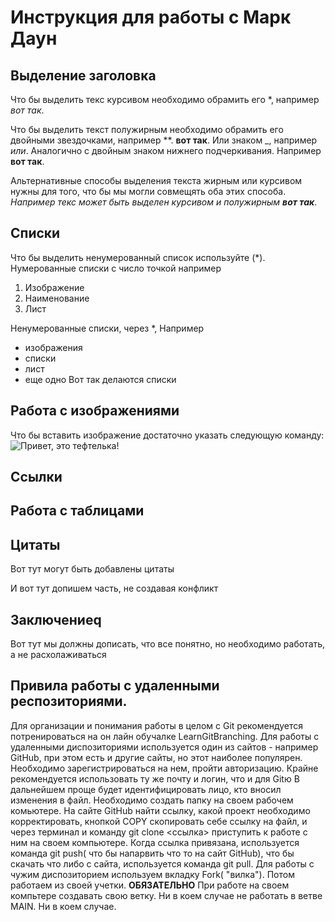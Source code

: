 # Инструкция для работы с Марк Даун

## Выделение заголовка
 
 Что бы выделить текс курсивом необходимо обрамить его *, например *вот так*.
  
  Что бы выделить текст полужирным необходимо обрамить его двойными звездочками, например **. **вот так**.
 Или знаком _, например _или_. Аналогично с двойным знаком нижнего подчеркивания. Например __вот так__. 
  
  Альтернативные способы выделения текста жирным или курсивом нужны для того, что бы мы могли совмещять оба этих способа.
   _Например текс может быть выделен курсивом и полужирным **вот так**_. 
  
## Списки
 Что бы выделить ненумерованный список используйте (*).
 Нумерованные списки с число точкой 
 например
 1. Изображение
 2. Наименование
 3. Лист

 Ненумерованные списки, через *, Например
 * изображения
 * списки
 * лист
 * еще одно
 Вот так делаются списки

## Работа с изображениями
 
 Что бы вставить изображение достаточно указать следующую команду:
 ![Привет, это тефтелька!](cat.jpg)

## Ссылки

## Работа с таблицами

## Цитаты
Вот тут могут быть добавлены цитаты

И вот тут допишем часть, не создавая конфликт

## Заключениеq
Вот тут мы должны дописать, что все понятно, но необходимо работать, а не расхолаживаться
## Привила работы с удаленными респозиториями. 
Для организации и понимания работы в целом с Git рекомендуется потренироваться на он лайн обучалке  LearnGitBranching. 
Для работы с удаленными диспозиториями используется один из сайтов - например GitHub, при этом есть и другие сайты, но этот наиболее популярен. Необходимо зарегистрироваться на нем, пройти авторизацию. Крайне рекомендуется использовать ту же почту и логин, что и для Gitю В дальнейшем проще будет идентифицировать лицо, кто вносил изменения в файл. 
Необходимо создать папку на своем рабочем комьютере. На сайте GitHub найти ссылку, какой проект необходимо корректировать, кнопкой COPY скопировать себе ссылку на файл, и через терминал и команду git clone <ссылка> приступить к работе с ним на своем компьютере.
Когда ссылка привязана, используется команда git push( что бы напарвить что то на сайт GitHub), что бы скачать что либо с сайта, используется команда git pull. 
Для работы с чужим диспозиторием используем вкладку Fork( "вилка"). Потом работаем из своей учетки. **ОБЯЗАТЕЛЬНО** 
При работе на своем компьтере создавать свою ветку. Ни в коем случае не работать в ветве MAIN. Ни в коем случае. 